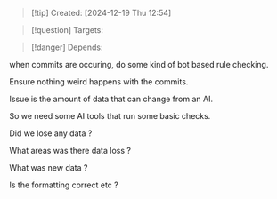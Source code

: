 
>[!tip] Created: [2024-12-19 Thu 12:54]

>[!question] Targets: 

>[!danger] Depends: 

when commits are occuring, do some kind of bot based rule checking.

Ensure nothing weird happens with the commits.

Issue is the amount of data that can change from an AI.

So we need some AI tools that run some basic checks.

Did we lose any data ?

What areas was there data loss ?

What was new data ?

Is the formatting correct etc ?